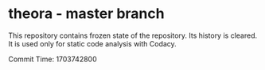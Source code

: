 # theora - master branch

This repository contains frozen state of the repository.
Its history is cleared. It is used only for static code
analysis with Codacy.

Commit Time: 1703742800